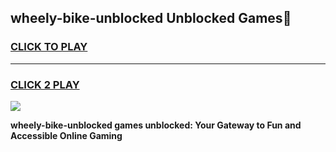 
## wheely-bike-unblocked Unblocked Games👋
<h3>
<a href="https://news.freeplayer.one?title=wheely-bike-unblocked&ref=16F">CLICK TO PLAY</a></h3>
<hr>

<h3>
<a href="https://news.freeplayer.one?title=wheely-bike-unblocked&ref=16F">CLICK 2 PLAY</a>
  
</h3>

<a href="https://news.freeplayer.one?title=wheely-bike-unblocked&ref=16F/"><img src="https://clearcache.store/games.png"></a>


**wheely-bike-unblocked games unblocked: Your Gateway to Fun and Accessible Online Gaming**
